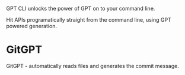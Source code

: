 GPT CLI unlocks the power of GPT on to your command line. 

Hit APIs programatically straight from the command line, using GPT powered generation.

# GitGPT
GitGPT - automatically reads files and generates the commit message.
